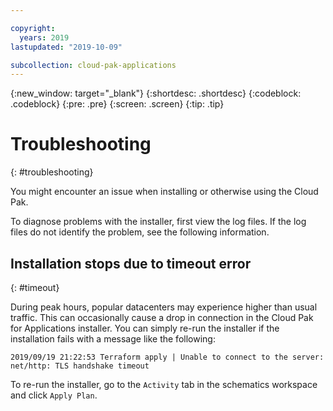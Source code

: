 ```yaml
---

copyright:
  years: 2019
lastupdated: "2019-10-09"

subcollection: cloud-pak-applications
---
```


{:new_window: target="_blank"}
{:shortdesc: .shortdesc}
{:codeblock: .codeblock}
{:pre: .pre}
{:screen: .screen}
{:tip: .tip}

# Troubleshooting
{: #troubleshooting}

You might encounter an issue when installing or otherwise using the Cloud Pak.

To diagnose problems with the installer, first view the log files. If the log files do not identify the problem, see the following information.


## Installation stops due to timeout error
{: #timeout}

During peak hours, popular datacenters may experience higher than usual traffic. This can occasionally cause a drop in connection in the Cloud Pak for Applications installer. You can simply re-run the installer if the installation fails with a message like the following:

```
2019/09/19 21:22:53 Terraform apply | Unable to connect to the server: net/http: TLS handshake timeout
```


To re-run the installer, go to the `Activity` tab in the schematics workspace and click `Apply Plan`.
